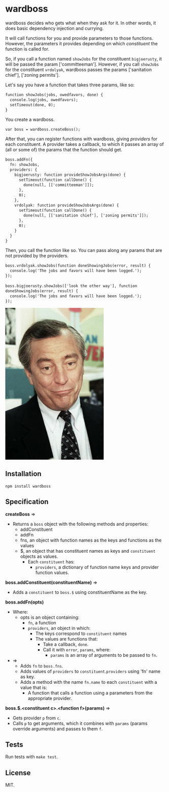 wardboss
========

wardboss decides who gets what when they ask for it. In other words, it does basic dependency injection and currying.

It will call functions for you and provide parameters to those functions. However, the parameters it provides depending on which *constituent* the function is called for.

So, if you call a function named `showJobs` for the constituent `bigjoerusty`, it will be passed the param ['committeeman']. However, if you call `showJobs` for the constituent `vrdolyak`, wardboss passes the params ['sanitation chief'], ['zoning permits'].

Let's say you have a function that takes three params, like so:

    function showJobs(jobs, owedfavors, done) {
      console.log(jobs, owedfavors);
      setTimeout(done, 0);
    }

You create a wardboss.

    var boss = wardboss.createBoss();

After that, you can register functions with wardboss, giving *providers* for each constituent. A provider takes a callback, to which it passes an array of (all or some of) the params that the function should get. 

    boss.addFn({
      fn: showJobs,
      providers: {
        bigjoerusty: function provideShowJobsArgs(done) {
          setTimeout(function callDone() {
            done(null, [['committeeman']]);
          },
          0);
        },
        vrdolyak: function provideShowJobsArgs(done) {
          setTimeout(function callDone() {
            done(null, [['sanitation chief'], ['zoning permits']]);
          },
          0);
        }
      }
    }

Then, you call the function like so. You can pass along any params that are not provided by the providers.

    boss.vrdolyak.showJobs(function doneShowingJobs(error, result) {
      console.log('The jobs and favors will have been logged.');
    });

    boss.bigjoerusty.showJobs(['look the other way'], function doneShowingJobs(error, result) {
      console.log('The jobs and favors will have been logged.');
    });

<img src="https://raw.githubusercontent.com/jimkang/wardboss/master/img/vrdolyak.jpg" width="310" height="478" />

Installation
------------

    npm install wardboss

Specification
-------------

**createBoss** =>
  - Returns a `boss` object with the following methods and properties:
    - addConstituent
    - addFn
    - fns, an object with function names as the keys and functions as the values
    - $, an object that has constituent names as keys and `constituent` objects as values.
      - Each `constituent` has:
        - `providers`, a dictionary of function name keys and provider function values.

**boss.addConstituent(constituentName)** =>
  - Adds a `constituent` to `boss.$` using constituentName as the key.

**boss.addFn(opts)**
  - Where:
    - opts is an object containing:
      - `fn`, a function
      - `providers`, an object in which:
        - The keys correspond to `constituent` names
        - The values are functions that:
          - Take a callback, `done`.
          - Call it with `error`, `params`, where:
            - `params` is an array of arguments to be passed to `fn`.
  - =>
    - Adds `fn` to `boss.fns`.
    - Adds values of `providers` to `constituent`.`providers` using 'fn' name as key.
    - Adds a method with the name `fn.name` to each `constituent` with a value that is:
      - A function that calls a function using a parameters from the appropriate provider.

**boss.$.&lt;constituent c&gt;.&lt;function f&gt;(params)** =>
  - Gets provider `p` from `c`.
  - Calls `p` to get arguments, which it combines with `params` (params override arguments) and  passes to them `f`.

Tests
-----

Run tests with `make test`.

License
-------

MIT.
